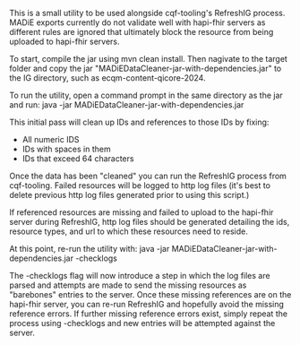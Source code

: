 This is a small utility to be used alongside cqf-tooling's RefreshIG process. 
MADiE exports currently do not validate well with hapi-fhir servers as different 
rules are ignored that ultimately block the resource from being uploaded to hapi-fhir
servers.

To start, compile the jar using mvn clean install. Then nagivate to the target folder and 
copy the jar "MADiEDataCleaner-jar-with-dependencies.jar"  to the IG directory, 
such as ecqm-content-qicore-2024.

To run the utility, open a command prompt in the same directory as the jar and run:
  java -jar MADiEDataCleaner-jar-with-dependencies.jar

This initial pass will clean up IDs and references to those IDs by fixing:
  - All numeric IDS
  - IDs with spaces in them
  - IDs that exceed 64 characters

Once the data has been "cleaned" you can run the RefreshIG process from cqf-tooling. Failed
resources will be logged to http log files (it's best to delete previous http log files generated
prior to using this script.) 

If referenced resources are missing and failed to upload to the hapi-fhir server during RefreshIG,
http log files should be generated detailing the ids, resource types, and url to which these 
resources need to reside.

At this point, re-run the utility with:
  java -jar MADiEDataCleaner-jar-with-dependencies.jar -checklogs

The -checklogs flag will now introduce a step in which the log files are parsed and attempts 
are made to send the missing resources as "barebones" entries to the server. Once these missing
references are on the hapi-fhir server, you can re-run RefreshIG and hopefully avoid the
missing reference errors. If further missing reference errors exist, simply repeat the process 
using -checklogs and new entries will be attempted against the server.
